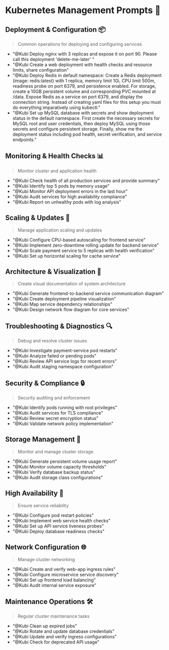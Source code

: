 # Kubernetes Management Prompts 🚀

## Deployment & Configuration 📦
> Common operations for deploying and configuring services

- "@Kubi Deploy nginx with 3 replicas and expose it on port 90. Please call this deployment 'delete-me-later' "
- "@Kubi Create a web deployment with health checks and resource limits, share configuration"
- "@Kubi Deploy Redis in default namespace: Create a Redis deployment (image: redis:latest) with 1 replica, memory limit 1Gi, CPU limit 500m, readiness probe on port 6379, and persistence enabled. For storage, create a 10GB persistent volume and corresponding PVC mounted at /data. Expose Redis as a service on port 6379, and display the connection string. Instead of creating yaml files for this setup you must do everything imparatively using kubectl."
- "@Kubi Set up MySQL database with secrets and show deployment status in the default namespace. First create the necessary secrets for MySQL root and user credentials, then deploy MySQL using those secrets and configure persistent storage. Finally, show me the deployment status including pod health, secret verification, and service endpoints."

## Monitoring & Health Checks 📊
> Monitor cluster and application health

- "@Kubi Check health of all production services and provide summary"
- "@Kubi Identify top 5 pods by memory usage"
- "@Kubi Monitor API deployment errors in the last hour"
- "@Kubi Audit services for high availability compliance"
- "@Kubi Report on unhealthy pods with log analysis"

## Scaling & Updates 🔄
> Manage application scaling and updates

- "@Kubi Configure CPU-based autoscaling for frontend service"
- "@Kubi Implement zero-downtime rolling update for backend service"
- "@Kubi Scale payment service to 5 replicas with health verification"
- "@Kubi Set up horizontal scaling for cache service"

## Architecture & Visualization 📐
> Create visual documentation of system architecture

- "@Kubi Generate frontend-to-backend service communication diagram"
- "@Kubi Create deployment pipeline visualization"
- "@Kubi Map service dependency relationships"
- "@Kubi Design network flow diagram for core services"

## Troubleshooting & Diagnostics 🔍
> Debug and resolve cluster issues

- "@Kubi Investigate payment-service pod restarts"
- "@Kubi Analyze failed or pending pods"
- "@Kubi Review API service logs for recent errors"
- "@Kubi Audit staging namespace configuration"

## Security & Compliance 🔒
> Security auditing and enforcement

- "@Kubi Identify pods running with root privileges"
- "@Kubi Audit services for TLS compliance"
- "@Kubi Review secret encryption status"
- "@Kubi Validate network policy implementation"

## Storage Management 💾
> Monitor and manage cluster storage

- "@Kubi Generate persistent volume usage report"
- "@Kubi Monitor volume capacity thresholds"
- "@Kubi Verify database backup status"
- "@Kubi Audit storage class configurations"

## High Availability 🔁
> Ensure service reliability

- "@Kubi Configure pod restart policies"
- "@Kubi Implement web service health checks"
- "@Kubi Set up API service liveness probes"
- "@Kubi Deploy database readiness checks"

## Network Configuration 🌐
> Manage cluster networking

- "@Kubi Create and verify web-app ingress rules"
- "@Kubi Configure microservice service discovery"
- "@Kubi Set up frontend load balancing"
- "@Kubi Audit internal service exposure"

## Maintenance Operations 🛠
> Regular cluster maintenance tasks

- "@Kubi Clean up expired jobs"
- "@Kubi Rotate and update database credentials"
- "@Kubi Update and verify ingress configurations"
- "@Kubi Check for deprecated API usage"
